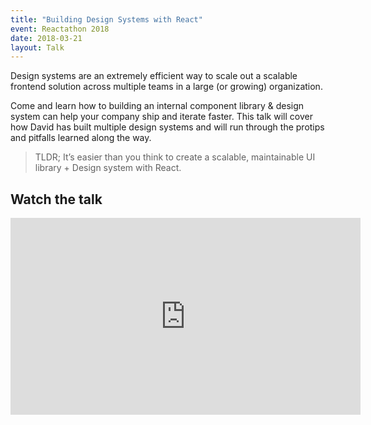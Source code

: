 ```yaml
---
title: "Building Design Systems with React"
event: Reactathon 2018
date: 2018-03-21
layout: Talk
---
```


Design systems are an extremely efficient way to scale out a scalable frontend solution across multiple teams in a large (or growing) organization.

Come and learn how to building an internal component library & design system can help your company ship and iterate faster. This talk will cover how David has built multiple design systems and will run through the protips and pitfalls learned along the way.

> TLDR; It’s easier than you think to create a scalable, maintainable UI library + Design system with React.

## Watch the talk

<iframe width="560" height="315" src="https://www.youtube.com/embed/cIAE4bbYNsc" frameborder="0" allow="autoplay; encrypted-media" allowfullscreen></iframe>
